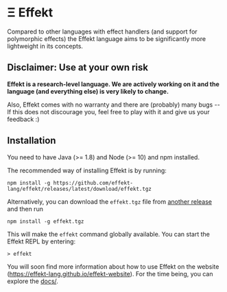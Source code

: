 # Ξ Effekt

Compared to other languages with effect handlers (and support for polymorphic effects) the Effekt language
aims to be significantly more lightweight in its concepts.


## Disclaimer: Use at your own risk

**Effekt is a research-level language. We are actively working on it and the language (and everything else) is very likely to change.**

Also, Effekt comes with no warranty and there are (probably) many bugs -- If this does not discourage you, feel free to
play with it and give us your feedback :)

## Installation

You need to have Java (>= 1.8) and Node (>= 10) and npm installed.

The recommended way of installing Effekt is by running:

```
npm install -g https://github.com/effekt-lang/effekt/releases/latest/download/effekt.tgz
```

Alternatively, you can download the `effekt.tgz` file from [another release](https://github.com/effekt-lang/effekt/releases) and then run

```
npm install -g effekt.tgz
```

This will make the `effekt` command globally available. You can start the Effekt REPL by entering:

```
> effekt
```

You will soon find more information about how to use Effekt on the website (<https://effekt-lang.github.io/effekt-website>). For the time being, you can explore the [docs/](https://github.com/effekt-lang/effekt-website/tree/master/docs).
